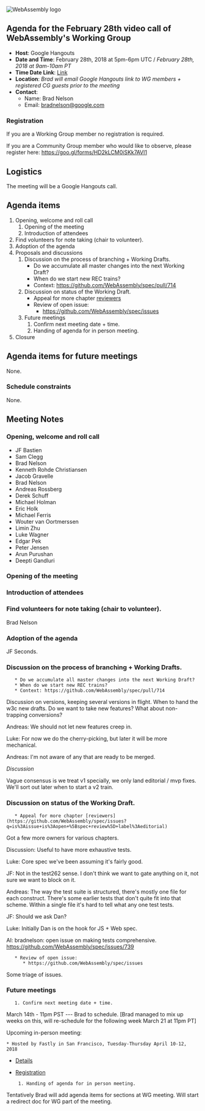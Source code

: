 ![WebAssembly logo](/images/WebAssembly.png)

## Agenda for the February 28th video call of WebAssembly's Working Group

- **Host**: Google Hangouts
- **Date and Time**: February 28th, 2018 at 5pm-6pm UTC / *February 28th, 2018 at 9am-10am PT*
- **Time Date Link**: [Link](https://www.timeanddate.com/worldclock/fixedtime.html?msg=WebAssembly+WG+Meeting&iso=20180228T09&p1=224&ah=1)
- **Location**: *Brad will email Google Hangouts link to WG members + registered CG guests prior to the meeting*
- **Contact**:
    - Name: Brad Nelson
    - Email: bradnelson@google.com

### Registration

If you are a Working Group member no registration is required.

If you are a Community Group member who would like to observe, please register
here:
https://goo.gl/forms/HD2kLCM0iSKk7AVl1

## Logistics

The meeting will be a Google Hangouts call.

## Agenda items

1. Opening, welcome and roll call
    1. Opening of the meeting
    1. Introduction of attendees
1. Find volunteers for note taking (chair to volunteer).
1. Adoption of the agenda
1. Proposals and discussions
    1. Discussion on the process of branching + Working Drafts.
       * Do we accumulate all master changes into the next Working Draft?
       * When do we start new REC trains?
       * Context: https://github.com/WebAssembly/spec/pull/714
    1. Discussion on status of the Working Draft.
       * Appeal for more chapter [reviewers](https://github.com/WebAssembly/spec/issues?q=is%3Aissue+is%3Aopen+%5Bspec+review%5D+label%3Aeditorial)
       * Review of open issue:
          * https://github.com/WebAssembly/spec/issues
    1. Future meetings
       1. Confirm next meeting date + time.
       1. Handing of agenda for in person meeting.
1. Closure

## Agenda items for future meetings

None.

### Schedule constraints

None.

## Meeting Notes

### Opening, welcome and roll call

* JF Bastien
* Sam Clegg
* Brad Nelson
* Kenneth Rohde Christiansen
* Jacob Gravelle
* Brad Nelson
* Andreas Rossberg
* Derek Schuff
* Michael Holman
* Eric Holk
* Michael Ferris
* Wouter van Oortmerssen
* Limin Zhu
* Luke Wagner
* Edgar Pek
* Peter Jensen
* Arun Purushan
* Deepti Gandluri

### Opening of the meeting

### Introduction of attendees

### Find volunteers for note taking (chair to volunteer).

Brad Nelson

### Adoption of the agenda

JF Seconds.

### Discussion on the process of branching + Working Drafts.
       * Do we accumulate all master changes into the next Working Draft?
       * When do we start new REC trains?
       * Context: https://github.com/WebAssembly/spec/pull/714

Discussion on versions, keeping several versions in flight.
When to hand the w3c new drafts.
Do we want to take new features?
What about non-trapping conversions?

Andreas: We should not let new features creep in.

Luke: For now we do the cherry-picking, but later it will be more mechanical.

Andreas: I'm not aware of any that are ready to be merged.

*Discussion*

Vague consensus is we treat v1 specially, we only land editorial / mvp fixes.
We'll sort out later when to start a v2 train.

### Discussion on status of the Working Draft.
       * Appeal for more chapter [reviewers](https://github.com/WebAssembly/spec/issues?q=is%3Aissue+is%3Aopen+%5Bspec+review%5D+label%3Aeditorial)

Got a few more owners for various chapters.

Discussion: Useful to have more exhaustive tests.

Luke: Core spec we've been assuming it's fairly good.

JF: Not in the test262 sense. I don't think we want to gate anything on it, not sure we want to block on it.

Andreas: The way the test suite is structured, there's mostly one file for each construct. There's some earlier tests that don't quite fit into that scheme. Within a single file it's hard to tell what any one test tests.

JF: Should we ask Dan?

Luke: Initially Dan is on the hook for JS + Web spec.

AI: bradnelson: open issue on making tests comprehensive.
https://github.com/WebAssembly/spec/issues/739


       * Review of open issue:
          * https://github.com/WebAssembly/spec/issues

Some triage of issues.

### Future meetings

       1. Confirm next meeting date + time.

March 14th - 11pm PST --- Brad to schedule.
[Brad managed to mix up weeks on this, will re-schedule for the following week March 21 at 11pm PT]

Upcoming in-person meeting:

	* Hosted by Fastly in San Francisco, Tuesday-Thursday April 10-12, 2018
* [Details](https://github.com/WebAssembly/meetings/blob/master/wasm/2018/CG-04.md)
* [Registration](https://docs.google.com/forms/d/e/1FAIpQLSe7o2joyHyjaRkDcDHBZs8Mc9VCMzhCHEKiqm-2xw4dSBRrTw/viewform) 

       1. Handing of agenda for in person meeting.
Tentatively Brad will add agenda items for sections at WG meeting.
Will start a redirect doc for WG part of the meeting.
